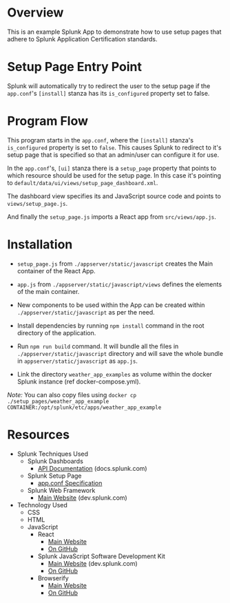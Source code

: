 # Overview

This is an example Splunk App to demonstrate how to use setup pages that adhere to Splunk Application Certification standards.

# Setup Page Entry Point

Splunk will automatically try to redirect the user to the setup page if the `app.conf`'s `[install]` stanza has its `is_configured` property set to false.

# Program Flow

This program starts in the `app.conf`, where the `[install]` stanza's `is_configured` property is set to `false`. This causes Splunk to redirect to it's setup page that is specified so that an admin/user can configure it for use.

In the `app.conf`'s, `[ui]` stanza there is a `setup_page` property that points to which resource should be used for the setup page. In this case it's pointing to `default/data/ui/views/setup_page_dashboard.xml`.

The dashboard view specifies its and JavaScript source code and points to `views/setup_page.js`.

And finally the `setup_page.js` imports a React app from `src/views/app.js`.


# Installation
- `setup_page.js` from `./appserver/static/javascript` creates the Main container of the React App.

- `app.js` from `./appserver/static/javascript/views` defines the elements of the main container. 

- New components to be used within the App can be created within `./appserver/static/javascript` as per the need.

- Install dependencies by running `npm install` command in the root directory of the application.

- Run `npm run build` command. It will bundle all the files in `./appserver/static/javascript` directory and will save the whole bundle in `appserver/static/javascript` as `app.js`.

- Link the directory `weather_app_examples` as volume within the docker Splunk instance (ref docker-compose.yml).

*Note:* You can also copy files using `docker cp ./setup_pages/weather_app_example CONTAINER:/opt/splunk/etc/apps/weather_app_example`

# Resources
- Splunk Techniques Used
    - Splunk Dashboards
        - [API Documentation](http://docs.splunk.com/Documentation/SplunkCloud/latest/Viz/PanelreferenceforSimplifiedXML) (docs.splunk.com)
    - Splunk Setup Page
        - [app.conf Specification](http://docs.splunk.com/Documentation/Splunk/6.6.3/admin/Appconf#.5Bui.5D)
    - Splunk Web Framework
        - [Main Website](https://dev.splunk.com/enterprise/docs/developapps/webframework) (dev.splunk.com)
- Technology Used
    - CSS
    - HTML
    - JavaScript
        - React
            - [Main Website](https://reactjs.org/)
            - [On GitHub](https://github.com/facebook/react)
        - Splunk JavaScript Software Development Kit
            - [Main Website](https://dev.splunk.com/enterprise/docs/javascript/sdk-javascript) (dev.splunk.com)
            - [On GitHub](https://github.com/splunk/splunk-sdk-javascript)
        - Browserify
            - [Main Website](https://browserify.org/)
            - [On GitHub](https://github.com/browserify/browserify)

